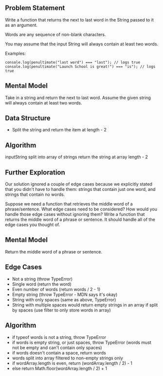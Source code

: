 ## Problem Statement

Write a function that returns the next to last word in the String passed to it as an argument.

Words are any sequence of non-blank characters.

You may assume that the input String will always contain at least two words.

Examples:

```
console.log(penultimate("last word") === "last"); // logs true
console.log(penultimate("Launch School is great!") === "is"); // logs true
```

## Mental Model

Take in a string and return the next to last word. Assume the given string will always contain at least two words.

## Data Structure

- Split the string and return the item at length - 2

## Algorithm

inputString split into array of strings
return the string at array length - 2

## Further Exploration

Our solution ignored a couple of edge cases because we explicitly stated that you didn't have to handle them: strings that contain just one word, and strings that contain no words.

Suppose we need a function that retrieves the middle word of a phrase/sentence. What edge cases need to be considered? How would you handle those edge cases without ignoring them? Write a function that returns the middle word of a phrase or sentence. It should handle all of the edge cases you thought of.

## Mental Model

Return the middle word of a phrase or sentence.

## Edge Cases

- Not a string (throw TypeError)
- Single word (return the word)
- Even number of words (return words / 2 - 1)
- Empty string (throw TypeError - MDN says it's okay)
- String with only spaces (same as above, TypeError)
- String with multiple spaces would return empty strings in an array if split by spaces (use filter to only store words in array)

## Algorithm

- if typeof words is not a string, throw TypeError
- if words is empty string, or just spaces, throw TypeError (words must not be empty and can't contain only spaces)
- if words doesn't contain a space, return words
- words split into array filtered to non-empty strings only
- if wordArray.length is even, return (wordArray.length / 2) - 1
- else return Math.floor(wordArray.length / 2) + 1
